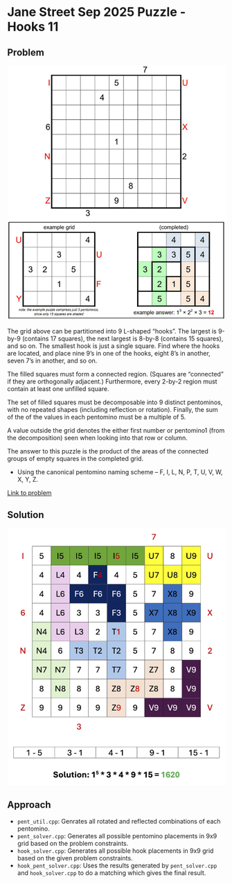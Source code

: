 # Jane Street Sep 2025 Puzzle - Hooks 11

## Problem

![alt text](images/problem.jpg "Problem")

The grid above can be partitioned into 9 L-shaped “hooks”. The largest is
9-by-9 (contains 17 squares), the next largest is 8-by-8 (contains 15 squares),
and so on. The smallest hook is just a single square. Find where the hooks are
located, and place nine 9’s in one of the hooks, eight 8’s in another, seven
7’s in another, and so on.

The filled squares must form a connected region. (Squares are “connected” if
they are orthogonally adjacent.) Furthermore, every 2-by-2 region must contain
at least one unfilled square.

The set of filled squares must be decomposable into 9 distinct pentominos, with
no repeated shapes (including reflection or rotation). Finally, the sum of the
of the values in each pentomino must be a multiple of 5.

A value outside the grid denotes the either first number or pentomino1 (from
the decomposition) seen when looking into that row or column.

The answer to this puzzle is the product of the areas of the connected groups
of empty squares in the completed grid.

*   Using the canonical pentomino naming scheme – F, I, L, N, P, T, U, V, W, X,
Y, Z.

[Link to problem](https://www.janestreet.com/puzzles/hooks-11-index/)

## Solution

![alt text](images/solution.jpg "Solution")

## Approach

- `pent_util.cpp`: Genrates all rotated and reflected combinations of each
pentomino.
- `pent_solver.cpp`: Generates all possible pentomino placements in 9x9 grid
based on the problem constraints.
- `hook_solver.cpp`: Generates all possible hook placements in 9x9 grid based on
the given problem constraints.
- `hook_pent_solver.cpp`: Uses the results generated by `pent_solver.cpp` and
`hook_solver.cpp` to do a matching which gives the final result.
